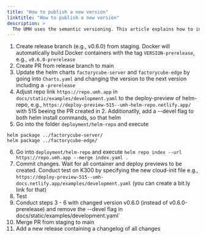 ```yaml
---
title: "How to publish a new version"
linktitle: "How to publish a new version"
description: >
  The UMH uses the semantic versioning. This article explains how to increase the version number and what steps are needed to take
---
```


1. Create release branch (e.g., v0.6.0) from staging. Docker will automatically build Docker containers with the tag `VERSION-prerelease`, e.g., `v0.6.0-prerelease`
2. Create PR from release branch to main
3. Update the helm charts `factorycube-server` and `factorycube-edge` by going into `Charts.yaml` and changing the version to the next version including a `-prerelease`
4. Adjust repo link `https://repo.umh.app` in `docs/static/examples/development.yaml` to the deploy-preview of helm-repo, e.g., `https://deploy-preview-515--umh-helm-repo.netlify.app/` with 515 beeing the PR created in 2. Additionatlly, add a --devel flag to both helm install commands, so that helm 
5. Go into the folder `deployment/helm-repo` and execute
```
helm package ../factorycube-server/
helm package ../factorycube-edge/
```
6. Go into `deployment/helm-repo` and execute `helm repo index --url https://repo.umh.app --merge index.yaml .`
7. Commit changes. Wait for all container and deploy previews to be created. Conduct test on K300 by specifying the new cloud-init file e.g., `https://deploy-preview-515--umh-docs.netlify.app/examples/development.yaml` (you can create a bit.ly link for that)
8. Test
9. Conduct steps 3 - 6 with changed version v0.6.0 (instead of v0.6.0-prerelease) and remove the --devel flag in docs/static/examples/development.yaml`
10. Merge PR from staging to main
11. Add a new release containing a changelog of all changes

